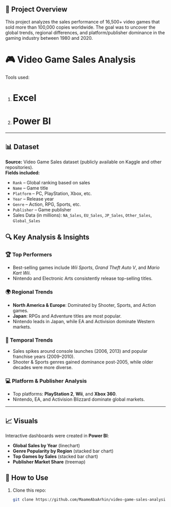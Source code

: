 
## 📌 Project Overview 
This project analyzes the sales performance of 16,500+ video games that sold more than 100,000 copies worldwide.   The goal was to uncover the global trends, regional differences, and platform/publisher dominance in the gaming industry between 1980 and 2020.  
# 🎮 Video Game Sales Analysis 

Tools used:  
1. # Excel
2. # Power BI
---

## 📊 Dataset
**Source:** Video Game Sales dataset (publicly available on Kaggle and other repositories).  
**Fields included:**
- `Rank` – Global ranking based on sales  
- `Name` – Game title  
- `Platform` – PC, PlayStation, Xbox, etc.  
- `Year` – Release year  
- `Genre` – Action, RPG, Sports, etc.  
- `Publisher` – Game publisher  
- Sales Data (in millions): `NA_Sales`, `EU_Sales`, `JP_Sales`, `Other_Sales`, `Global_Sales`

## 🔍 Key Analysis & Insights

### 🏆 Top Performers
- Best-selling games include *Wii Sports*, *Grand Theft Auto V*, and *Mario Kart Wii*.  
- Nintendo and Electronic Arts consistently release top-selling titles.

### 🌍 Regional Trends
- **North America & Europe**: Dominated by Shooter, Sports, and Action games.  
- **Japan**: RPGs and Adventure titles are most popular.  
- Nintendo leads in Japan, while EA and Activision dominate Western markets.

### 📅 Temporal Trends
- Sales spikes around console launches (2006, 2013) and popular franchise years (2009–2010).  
- Shooter & Sports genres gained dominance post-2005, while older decades were more diverse.  

### 💻 Platform & Publisher Analysis
- Top platforms: **PlayStation 2**, **Wii**, and **Xbox 360**.  
- Nintendo, EA, and Activision Blizzard dominate global markets.

---

## 📈 Visuals
Interactive dashboards were created in **Power BI**:  
- **Global Sales by Year** (linechart)  
- **Genre Popularity by Region** (stacked bar chart)  
- **Top Games by Sales** (stacked bar chart)  
- **Publisher Market Share** (treemap)  


## 🚀 How to Use
1. Clone this repo:
   ```bash
   git clone https://github.com/MaameAbaArhin/video-game-sales-analysis.git
